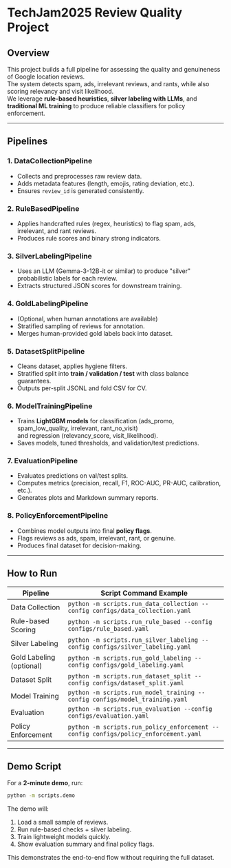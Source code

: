 # TechJam2025 Review Quality Project

## Overview
This project builds a full pipeline for assessing the quality and genuineness of Google location reviews.  
The system detects spam, ads, irrelevant reviews, and rants, while also scoring relevancy and visit likelihood.  
We leverage **rule-based heuristics**, **silver labeling with LLMs**, and **traditional ML training** to produce reliable classifiers for policy enforcement.

---

## Pipelines

### 1. DataCollectionPipeline
- Collects and preprocesses raw review data.
- Adds metadata features (length, emojis, rating deviation, etc.).
- Ensures `review_id` is generated consistently.

### 2. RuleBasedPipeline
- Applies handcrafted rules (regex, heuristics) to flag spam, ads, irrelevant, and rant reviews.
- Produces rule scores and binary strong indicators.

### 3. SilverLabelingPipeline
- Uses an LLM (Gemma-3-12B-it or similar) to produce "silver" probabilistic labels for each review.
- Extracts structured JSON scores for downstream training.

### 4. GoldLabelingPipeline
- (Optional, when human annotations are available)
- Stratified sampling of reviews for annotation.
- Merges human-provided gold labels back into dataset.

### 5. DatasetSplitPipeline
- Cleans dataset, applies hygiene filters.
- Stratified split into **train / validation / test** with class balance guarantees.
- Outputs per-split JSONL and fold CSV for CV.

### 6. ModelTrainingPipeline
- Trains **LightGBM models** for classification (ads_promo, spam_low_quality, irrelevant, rant_no_visit)  
  and regression (relevancy_score, visit_likelihood).
- Saves models, tuned thresholds, and validation/test predictions.

### 7. EvaluationPipeline
- Evaluates predictions on val/test splits.
- Computes metrics (precision, recall, F1, ROC-AUC, PR-AUC, calibration, etc.).
- Generates plots and Markdown summary reports.

### 8. PolicyEnforcementPipeline
- Combines model outputs into final **policy flags**.
- Flags reviews as ads, spam, irrelevant, rant, or genuine.
- Produces final dataset for decision-making.

---

## How to Run

| Pipeline                  | Script Command Example |
|---------------------------|-------------------------|
| Data Collection           | `python -m scripts.run_data_collection --config configs/data_collection.yaml` |
| Rule-based Scoring        | `python -m scripts.run_rule_based --config configs/rule_based.yaml` |
| Silver Labeling           | `python -m scripts.run_silver_labeling --config configs/silver_labeling.yaml` |
| Gold Labeling (optional)  | `python -m scripts.run_gold_labeling --config configs/gold_labeling.yaml` |
| Dataset Split             | `python -m scripts.run_dataset_split --config configs/dataset_split.yaml` |
| Model Training            | `python -m scripts.run_model_training --config configs/model_training.yaml` |
| Evaluation                | `python -m scripts.run_evaluation --config configs/evaluation.yaml` |
| Policy Enforcement        | `python -m scripts.run_policy_enforcement --config configs/policy_enforcement.yaml` |

---

## Demo Script
For a **2-minute demo**, run:

```bash
python -m scripts.demo
```

The demo will:
1. Load a small sample of reviews.
2. Run rule-based checks + silver labeling.
3. Train lightweight models quickly.
4. Show evaluation summary and final policy flags.

This demonstrates the end-to-end flow without requiring the full dataset.
